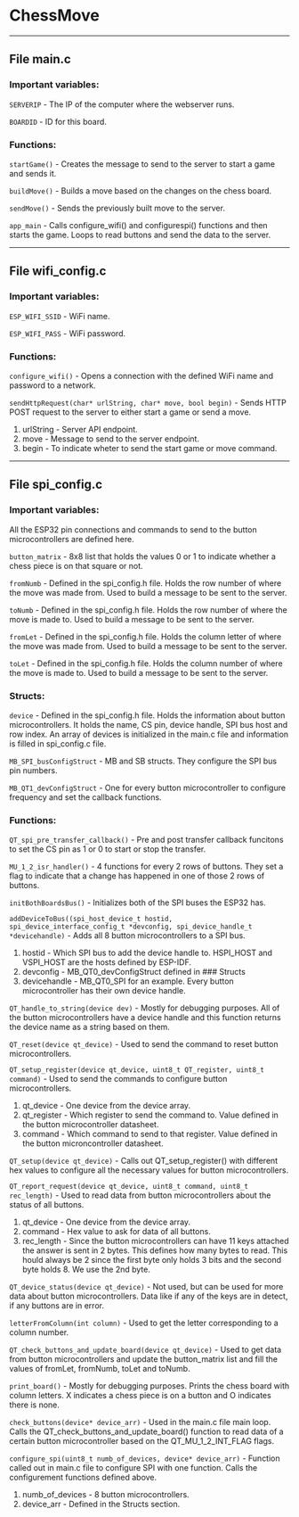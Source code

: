 # ChessMove



---------------------------------------------------------------------------------------------------------------------------------------------------------------------------------



## File main.c

### Important variables:

`SERVERIP` - The IP of the computer where the webserver runs.

`BOARDID` - ID for this board.

### Functions:

`startGame()` - Creates the message to send to the server to start a game and sends it. 

`buildMove()` - Builds a move based on the changes on the chess board.

`sendMove()` - Sends the previously built move to the server.

`app_main` - Calls configure_wifi() and configurespi() functions and then starts the game. Loops to read buttons and send the data to the server.



---------------------------------------------------------------------------------------------------------------------------------------------------------------------------------



## File wifi_config.c

### Important variables:

`ESP_WIFI_SSID` - WiFi name.

`ESP_WIFI_PASS` - WiFi password.

### Functions:

`configure_wifi()` - Opens a connection with the defined WiFi name and password to a network.

`sendHttpRequest(char* urlString, char* move, bool begin)` - Sends HTTP POST request to the server to either start a game or send a move.

1) urlString - Server API endpoint.
2) move - Message to send to the server endpoint.
3) begin - To indicate wheter to send the start game or move command.



---------------------------------------------------------------------------------------------------------------------------------------------------------------------------------



## File spi_config.c

### Important variables:

All the ESP32 pin connections and commands to send to the button microcontrollers are defined here.

`button_matrix` - 8x8 list that holds the values 0 or 1 to indicate whether a chess piece is on that square or not.

`fromNumb` - Defined in the spi_config.h file. Holds the row number of where the move was made from. Used to build a message to be sent to the server.

`toNumb` - Defined in the spi_config.h file. Holds the row number of where the move is made to. Used to build a message to be sent to the server.

`fromLet` - Defined in the spi_config.h file. Holds the column letter of where the move was made from. Used to build a message to be sent to the server.

`toLet` - Defined in the spi_config.h file. Holds the column number of where the move is made to. Used to build a message to be sent to the server.

### Structs:

`device` - Defined in the spi_config.h file. Holds the information about button microcontrollers. It holds the name, CS pin, device handle, SPI bus host and row index. An array of devices is initialized in the main.c file and information is filled in spi_config.c file.

`MB_SPI_busConfigStruct` - MB and SB structs. They configure the SPI bus pin numbers.

`MB_QT1_devConfigStruct` - One for every button microcontroller to configure frequency and set the callback functions.

### Functions:

`QT_spi_pre_transfer_callback()` - Pre and post transfer callback funcitons to set the CS pin as 1 or 0 to start or stop the transfer.

`MU_1_2_isr_handler()` - 4 functions for every 2 rows of buttons. They set a flag to indicate that a change has happened in one of those 2 rows of buttons.

`initBothBoardsBus()` - Initializes both of the SPI buses the ESP32 has.

`addDeviceToBus((spi_host_device_t hostid, spi_device_interface_config_t *devconfig, spi_device_handle_t *devicehandle)` - Adds all 8 button microcontrollers to a SPI bus.

1) hostid - Which SPI bus to add the device handle to. HSPI_HOST and VSPI_HOST are the hosts defined by ESP-IDF.
2) devconfig - MB_QT0_devConfigStruct defined in ### Structs
3) devicehandle - MB_QT0_SPI for an example. Every button microcontroller has their own device handle.

`QT_handle_to_string(device dev)` - Mostly for debugging purposes. All of the button microcontrollers have a device handle and this function returns the device name as a string based on them.

`QT_reset(device qt_device)` - Used to send the command to reset button microcontrollers.

`QT_setup_register(device qt_device, uint8_t QT_register, uint8_t command)` - Used to send the commands to configure button microcontrollers.

1) qt_device -  One device from the device array.
2) qt_register - Which register to send the command to. Value defined in the button microcontroller datasheet.
3) command - Which command to send to that register. Value defined in the button microncontroller datasheet.

`QT_setup(device qt_device)` - Calls out QT_setup_register() with different hex values to configure all the necessary values for button microcontrollers.

`QT_report_request(device qt_device, uint8_t command, uint8_t rec_length)` - Used to read data from button microcontrollers about the status of all buttons.

1) qt_device - One device from the device array. 
2) command - Hex value to ask for data of all buttons.
3) rec_length - Since the button microcontrollers can have 11 keys attached the answer is sent in 2 bytes. This defines how many bytes to read. This hould always be 2 since the first byte only holds 3 bits and the second byte holds 8. We use the 2nd byte.

`QT_device_status(device qt_device)` - Not used, but can be used for more data about button microcontrollers. Data like if any of the keys are in detect, if any buttons are in error.

`letterFromColumn(int column)` - Used to get the letter corresponding to a column number.

`QT_check_buttons_and_update_board(device qt_device)` - Used to get data from button microcontrollers and update the button_matrix list and fill the values of fromLet, fromNumb, toLet and toNumb.

`print_board()` - Mostly for debugging purposes. Prints the chess board with column letters. X indicates a chess piece is on a button and O indicates there is none.

`check_buttons(device* device_arr)` - Used in the main.c file main loop. Calls the QT_check_buttons_and_update_board() function to read data of a certain button microcontroller based on the QT_MU_1_2_INT_FLAG flags.

`configure_spi(uint8_t numb_of_devices, device* device_arr)` - Function called out in main.c file to configure SPI with one function. Calls the configurement functions defined above.
1) numb_of_devices - 8 button microcontrollers.
2) device_arr - Defined in the Structs section.
